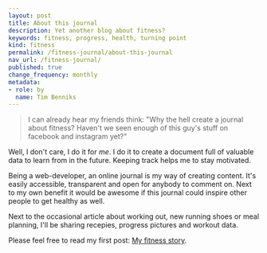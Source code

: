 ```yaml
---
layout: post
title: About this journal
description: Yet another blog about fitness?
keywords: fitness, progress, health, turning point
kind: fitness
permalink: /fitness-journal/about-this-journal
nav_url: /fitness-journal/
published: true
change_frequency: monthly
metadata:
- role: by
  name: Tim Benniks
---
```


>I can already hear my friends think: "Why the hell create a journal about fitness?
>Haven't we seen enough of this guy's stuff on facebook and instagram yet?"


Well, I don't care, I do it for <em>me</em>.
I do it to create a document full of valuable data to learn from in the future.
Keeping track helps me to stay motivated.

Being a web-developer, an online journal is my way of creating content. 
It's easily accessible, transparent and open for anybody to comment on.
Next to my own benefit it would be awesome if this journal could inspire other people to get healthy as well.

Next to the occasional article about working out, new running shoes or meal planning, I'll be sharing recepies, progress pictures and workout data.

Please feel free to read my first post: [My fitness story](/fitness-journal/my-story).